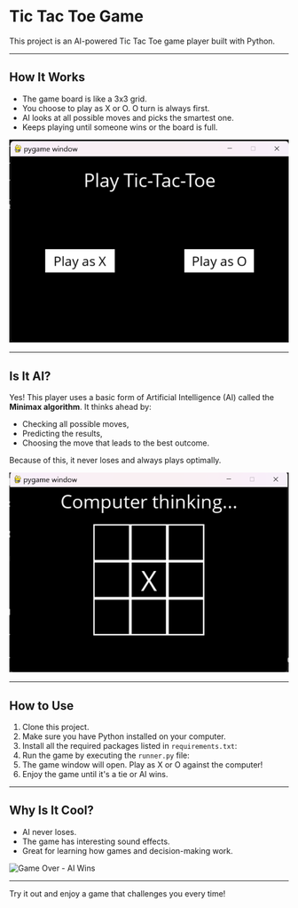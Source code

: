 # Tic Tac Toe Game

This project is an AI-powered Tic Tac Toe game player built with Python.

---

## How It Works

- The game board is like a 3x3 grid.
- You choose to play as X or O. O turn is always first.
- AI looks at all possible moves and picks the smartest one.
- Keeps playing until someone wins or the board is full.

![Start of Game](screenshots/start_screen.png)

---

## Is It AI?

Yes! This player uses a basic form of Artificial Intelligence (AI) called the **Minimax algorithm**. It thinks ahead by:

- Checking all possible moves,
- Predicting the results,
- Choosing the move that leads to the best outcome.

Because of this, it never loses and always plays optimally.

![AI in Action](screenshots/computer_turn.png)

---

## How to Use

1. Clone this project.
2. Make sure you have Python installed on your computer.
3. Install all the required packages listed in `requirements.txt`:
4. Run the game by executing the `runner.py` file:
5. The game window will open. Play as X or O against the computer!
6. Enjoy the game until it's a tie or AI wins.

---

## Why Is It Cool?

- AI never loses.
- The game has interesting sound effects.
- Great for learning how games and decision-making work.

![Game Over - AI Wins](screenshots/game_over.png.png)

---

Try it out and enjoy a game that challenges you every time!
